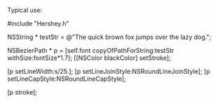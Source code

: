 
Typical use:

  #include "Hershey.h"

  NSString * testStr = @"The quick brown fox jumps over the lazy dog.";
    
  NSBezierPath * p = [self.font copyOfPathForString:testStr
                                     withSize:fontSize*1.7];
  [[NSColor blackColor] setStroke];
    
  [p setLineWidth:s/25.];
  [p setLineJoinStyle:NSRoundLineJoinStyle];
  [p setLineCapStyle:NSRoundLineCapStyle];

  [p stroke];


